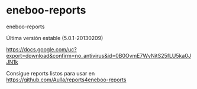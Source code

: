 eneboo-reports
==============

eneboo-reports

Última versión estable (5.0.1-20130209)

https://docs.google.com/uc?export=download&confirm=no_antivirus&id=0B0OvmE7WvNitS25fLU5ka0JJN1k 



Consigue reports listos para usar en https://github.com/Aulla/reports4eneboo-reports
